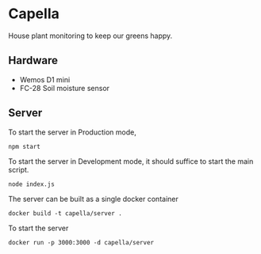 # Capella 

House plant monitoring to keep our greens happy.

## Hardware

* Wemos D1 mini
* FC-28 Soil moisture sensor

## Server

To start the server in Production mode,

```
npm start
```

To start the server in Development mode, it should suffice to start the main script.

```
node index.js
```

The server can be built as a single docker container

```
docker build -t capella/server .
```

To start the server

```
docker run -p 3000:3000 -d capella/server
```